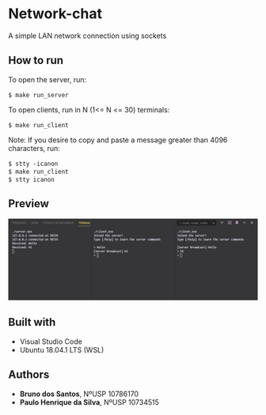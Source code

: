 # Network-chat
A simple LAN network connection using sockets

## How to run
To open the server, run:
```
$ make run_server
```

To open clients, run in N (1<= N <= 30) terminals:
```
$ make run_client
```

Note: If you desire to copy and paste a message greater than 4096 characters, run:
```
$ stty -icanon
$ make run_client
$ stty icanon
```

## Preview
![Image description](https://github.com/pau1o-hs/Network-chat/blob/master/src/img_preview.png)

## Built with
* Visual Studio Code
* Ubuntu 18.04.1 LTS (WSL)

## Authors
* **Bruno dos Santos**, NºUSP 10786170
* **Paulo Henrique da Silva**, NºUSP 10734515
